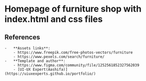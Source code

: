 # Homepage of furniture shop with index.html and css files
##  References
```
-   **Assets links**: 
    - https://www.freepik.com/free-photos-vectors/furniture   
    - https://www.pexels.com/search/furniture/
-   **Template and author**: 
    - https://www.figma.com/community/file/1252561852327562039
    - [UI-UX Expert(Aashifa)](https://uiuxexperts.github.io/portfolio/) 
```